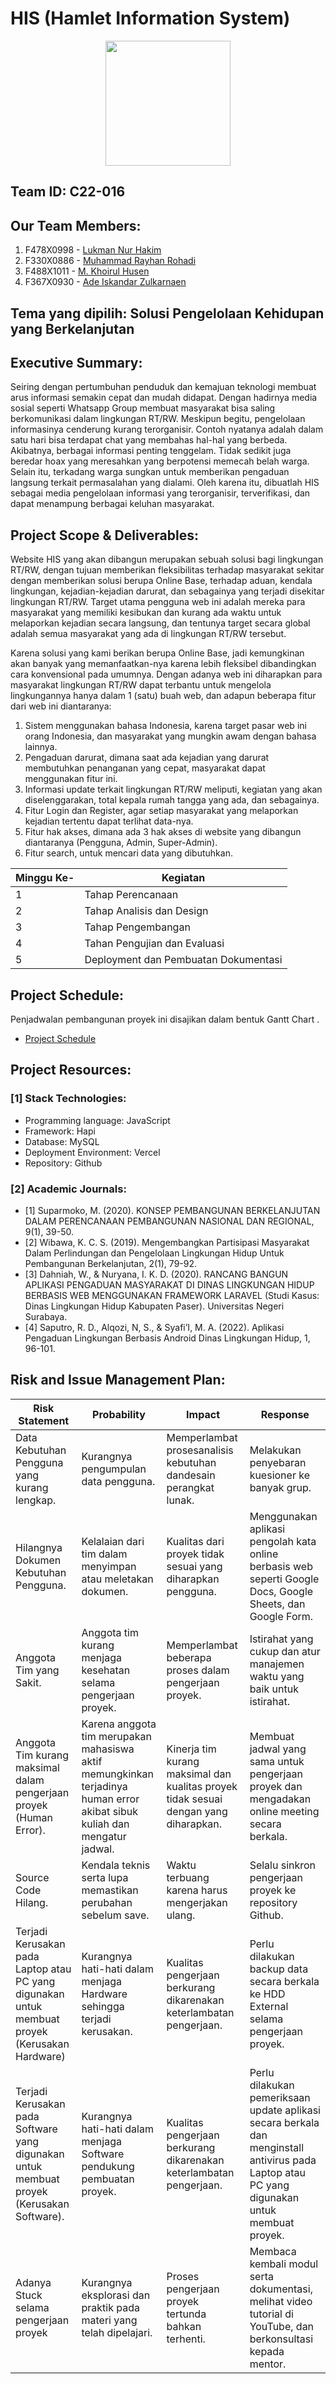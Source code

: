 # HIS (Hamlet Information System)
<p align="center">
  <img src='https://i.postimg.cc/mgJy06Tz/HIS-logo.jpg' width="200">
</p>

## Team ID: C22-016

## Our Team Members:

1. F478X0998 - [Lukman Nur Hakim](https://www.linkedin.com/in/lukman-nur-hakim)
2. F330X0886 - [Muhammad Rayhan Rohadi](https://www.linkedin.com/in/mrayhanr4869/)
3. F488X1011 - [M. Khoirul Husen](https://www.linkedin.com/in/hoirulhusen08/)
4. F367X0930 - [Ade Iskandar Zulkarnaen](https://www.linkedin.com/in/adeiskandarzulkarnaen/)

## Tema yang dipilih: Solusi Pengelolaan Kehidupan yang Berkelanjutan

## Executive Summary:

Seiring dengan pertumbuhan penduduk dan kemajuan teknologi membuat arus informasi
semakin cepat dan mudah didapat. Dengan hadirnya media sosial seperti Whatsapp Group
membuat masyarakat bisa saling berkomunikasi dalam lingkungan RT/RW. Meskipun begitu,
pengelolaan informasinya cenderung kurang terorganisir. Contoh nyatanya adalah dalam satu
hari bisa terdapat chat yang membahas hal-hal yang berbeda. Akibatnya, berbagai informasi
penting tenggelam. Tidak sedikit juga beredar hoax yang meresahkan yang berpotensi memecah
belah warga. Selain itu, terkadang warga sungkan untuk memberikan pengaduan langsung terkait
permasalahan yang dialami. Oleh karena itu, dibuatlah HIS sebagai media pengelolaan informasi
yang terorganisir, terverifikasi, dan dapat menampung berbagai keluhan masyarakat.

## Project Scope & Deliverables:

Website HIS yang akan dibangun merupakan sebuah solusi bagi lingkungan RT/RW, dengan
tujuan memberikan fleksibilitas terhadap masyarakat sekitar dengan memberikan solusi berupa
Online Base, terhadap aduan, kendala lingkungan, kejadian-kejadian darurat, dan sebagainya
yang terjadi disekitar lingkungan RT/RW. Target utama pengguna web ini adalah mereka para
masyarakat yang memiliki kesibukan dan kurang ada waktu untuk melaporkan kejadian secara
langsung, dan tentunya target secara global adalah semua masyarakat yang ada di lingkungan
RT/RW tersebut.

Karena solusi yang kami berikan berupa Online Base, jadi kemungkinan akan banyak yang
memanfaatkan-nya karena lebih fleksibel dibandingkan cara konvensional pada umumnya.
Dengan adanya web ini diharapkan para masyarakat lingkungan RT/RW dapat terbantu untuk
mengelola lingkungannya hanya dalam 1 (satu) buah web, dan adapun beberapa fitur dari web
ini diantaranya:

1. Sistem menggunakan bahasa Indonesia, karena target pasar web ini orang Indonesia, dan
   masyarakat yang mungkin awam dengan bahasa lainnya.
2. Pengaduan darurat, dimana saat ada kejadian yang darurat membutuhkan penanganan yang
   cepat, masyarakat dapat menggunakan fitur ini.
3. Informasi update terkait lingkungan RT/RW meliputi, kegiatan yang akan diselenggarakan,
   total kepala rumah tangga yang ada, dan sebagainya.
4. Fitur Login dan Register, agar setiap masyarakat yang melaporkan kejadian tertentu dapat
   terlihat data-nya.
5. Fitur hak akses, dimana ada 3 hak akses di website yang dibangun diantaranya (Pengguna,
   Admin, Super-Admin).
6. Fitur search, untuk mencari data yang dibutuhkan.

| Minggu Ke- | Kegiatan                             |
| ---------- | ------------------------------------ |
| 1          | Tahap Perencanaan                    |
| 2          | Tahap Analisis dan Design            |
| 3          | Tahap Pengembangan                   |
| 4          | Tahan Pengujian dan Evaluasi         |
| 5          | Deployment dan Pembuatan Dokumentasi |

## Project Schedule:

Penjadwalan pembangunan proyek ini disajikan dalam bentuk Gantt Chart .

- [Project Schedule](https://docs.google.com/spreadsheets/d/1Mn2bfPkrBigJEu-bthX4ngcSNvxn0v645uQGvoBYxMU/edit#gid=0)

## Project Resources:

### [1] Stack Technologies:

- Programming language: JavaScript
- Framework: Hapi
- Database: MySQL
- Deployment Environment: Vercel
- Repository: Github

### [2] Academic Journals:

- [1] Suparmoko, M. (2020). KONSEP PEMBANGUNAN BERKELANJUTAN DALAM PERENCANAAN
PEMBANGUNAN NASIONAL DAN REGIONAL, 9(1), 39-50.
- [2] Wibawa, K. C. S. (2019). Mengembangkan Partisipasi Masyarakat Dalam Perlindungan dan
Pengelolaan Lingkungan Hidup Untuk Pembangunan Berkelanjutan, 2(1), 79-92.
- [3] Dahniah, W., & Nuryana, I. K. D. (2020). RANCANG BANGUN APLIKASI PENGADUAN
MASYARAKAT DI DINAS LINGKUNGAN HIDUP BERBASIS WEB MENGGUNAKAN FRAMEWORK
LARAVEL (Studi Kasus: Dinas Lingkungan Hidup Kabupaten Paser). Universitas Negeri Surabaya.
- [4] Saputro, R. D., Alqozi, N, S., & Syafi’I, M. A. (2022). Aplikasi Pengaduan Lingkungan Berbasis
Android Dinas Lingkungan Hidup, 1, 96-101.


## Risk and Issue Management Plan:

| Risk Statement                                                       | Probability                                                                                          | Impact                                                                                     | Response                                                                                             |
| ------------------------------------------------------------- | ------------------------------------------------------------------------------------------------- | ------------------------------------------------------------------------------------------ | ------------------------------------------------------------------------------------------------------------- |
| Data Kebutuhan Pengguna yang kurang lengkap.                                          | Kurangnya pengumpulan data pengguna.                             | Memperlambat prosesanalisis kebutuhan dandesain perangkat lunak.                       | Melakukan penyebaran kuesioner ke banyak grup.                                         |
| Hilangnya Dokumen Kebutuhan Pengguna.                  | Kelalaian dari tim dalam menyimpan atau meletakan dokumen.                                                         | Kualitas dari proyek tidak sesuai yang diharapkan pengguna.                           | Menggunakan aplikasi pengolah kata online berbasis web seperti Google Docs, Google Sheets, dan Google Form.                                                                               |
|    Anggota Tim yang Sakit.                                    |    Anggota tim kurang menjaga kesehatan selama pengerjaan proyek.                                 | Memperlambat beberapa proses dalam pengerjaan proyek. | Istirahat yang cukup dan atur manajemen waktu yang baik untuk istirahat.  |   |  
Anggota Tim kurang maksimal dalam pengerjaan proyek (Human Error).                            |  Karena anggota tim merupakan mahasiswa aktif memungkinkan terjadinya human error akibat sibuk kuliah dan mengatur jadwal.                                            |        Kinerja tim kurang maksimal dan kualitas proyek tidak sesuai dengan yang diharapkan.               |   Membuat jadwal yang sama untuk pengerjaan proyek dan mengadakan online meeting secara berkala.                        |
|                Source Code Hilang.                        |       Kendala teknis serta lupa memastikan perubahan sebelum save.  |   Waktu terbuang karena harus mengerjakan ulang. | Selalu sinkron pengerjaan proyek ke repository Github.  |                                                     |
| Terjadi Kerusakan pada Laptop atau PC yang digunakan untuk membuat proyek (Kerusakan Hardware) | Kurangnya hati-hati dalam menjaga Hardware sehingga terjadi kerusakan. | Kualitas pengerjaan berkurang dikarenakan keterlambatan pengerjaan.                                             | Perlu dilakukan backup data secara berkala ke HDD External selama pengerjaan proyek. | 
| Terjadi Kerusakan pada Software yang digunakan untuk membuat proyek (Kerusakan Software).           | Kurangnya hati-hati dalam menjaga Software pendukung pembuatan proyek.             | Kualitas pengerjaan berkurang dikarenakan keterlambatan pengerjaan.              | Perlu dilakukan pemeriksaan update aplikasi secara berkala dan menginstall antivirus pada Laptop atau PC yang digunakan untuk membuat proyek.                                                       |
| Adanya Stuck selama pengerjaan proyek     |Kurangnya eksplorasi dan praktik pada materi yang telah dipelajari.           |Proses pengerjaan proyek tertunda bahkan terhenti.                       | Membaca kembali modul serta dokumentasi, melihat video tutorial di YouTube, dan berkonsultasi kepada mentor.        |

 
